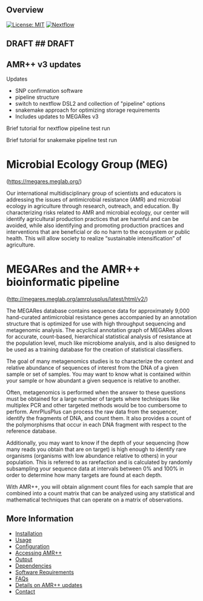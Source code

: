 Overview
--------
[![License: MIT](https://img.shields.io/badge/License-MIT-yellow.svg)](https://opensource.org/licenses/MIT)
[![Nextflow](https://img.shields.io/badge/Nextflow-%E2%89%A50.25.1-brightgreen.svg)](https://www.nextflow.io/)

## DRAFT ## DRAFT

## AMR++ v3 updates

Updates
- SNP confirmation software
- pipeline structure
 - switch to nextflow DSL2 and collection of "pipeline" options
 - snakemake approach for optimizing storage requirements
- Includes updates to MEGARes v3



Brief tutorial for nextflow pipeline test run


Brief tutorial for snakemake pipeline test run


# Microbial Ecology Group (MEG)
(https://megares.meglab.org/)

Our international multidisciplinary group of scientists and educators is addressing the issues of antimicrobial resistance (AMR) and microbial ecology in agriculture through research, outreach, and education. By characterizing risks related to AMR and microbial ecology, our center will identify agricultural production practices that are harmful and can be avoided, while also identifying and promoting production practices and interventions that are beneficial or do no harm to the ecosystem or public health. This will allow society to realize “sustainable intensification” of agriculture.

# MEGARes and the AMR++ bioinformatic pipeline
(http://megares.meglab.org/amrplusplus/latest/html/v2/)

The MEGARes database contains sequence data for approximately 9,000 hand-curated antimicrobial resistance genes accompanied by an annotation structure that is optimized for use with high throughput sequencing and metagenomic analysis. The acyclical annotation graph of MEGARes allows for accurate, count-based, hierarchical statistical analysis of resistance at the population level, much like microbiome analysis, and is also designed to be used as a training database for the creation of statistical classifiers.

The goal of many metagenomics studies is to characterize the content and relative abundance of sequences of interest from the DNA of a given sample or set of samples. You may want to know what is contained within your sample or how abundant a given sequence is relative to another.

Often, metagenomics is performed when the answer to these questions must be obtained for a large number of targets where techniques like multiplex PCR and other targeted methods would be too cumbersome to perform. AmrPlusPlus can process the raw data from the sequencer, identify the fragments of DNA, and count them. It also provides a count of the polymorphisms that occur in each DNA fragment with respect to the reference database.

Additionally, you may want to know if the depth of your sequencing (how many reads you obtain that are on target) is high enough to identify rare organisms (organisms with low abundance relative to others) in your population. This is referred to as rarefaction and is calculated by randomly subsampling your sequence data at intervals between 0% and 100% in order to determine how many targets are found at each depth.

With AMR++, you will obtain alignment count files for each sample that are combined into a count matrix that can be analyzed using any statistical and mathematical techniques that can operate on a matrix of observations.

More Information
----------------

- [Installation](https://github.com/meglab-metagenomics/amrplusplus_v2/blob/master/docs/installation.md)
- [Usage](https://github.com/meglab-metagenomics/amrplusplus_v2/blob/master/docs/usage.md)
- [Configuration](https://github.com/meglab-metagenomics/amrplusplus_v2/blob/master/docs/configuration.md)
- [Accessing AMR++](https://github.com/meglab-metagenomics/amrplusplus_v2/blob/master/docs/accessing_AMR++.md)
- [Output](https://github.com/meglab-metagenomics/amrplusplus_v2/blob/master/docs/output.md)
- [Dependencies](https://github.com/meglab-metagenomics/amrplusplus_v2/blob/master/docs/dependencies.md)
- [Software Requirements](https://github.com/meglab-metagenomics/amrplusplus_v2/blob/master/docs/requirements.md)
- [FAQs](https://github.com/meglab-metagenomics/amrplusplus_v2/blob/master/docs/FAQs.md)
- [Details on AMR++ updates](https://github.com/meglab-metagenomics/amrplusplus_v2/blob/master/docs/update_details.md)
- [Contact](https://github.com/meglab-metagenomics/amrplusplus_v2/blob/master/docs/contact.md)
